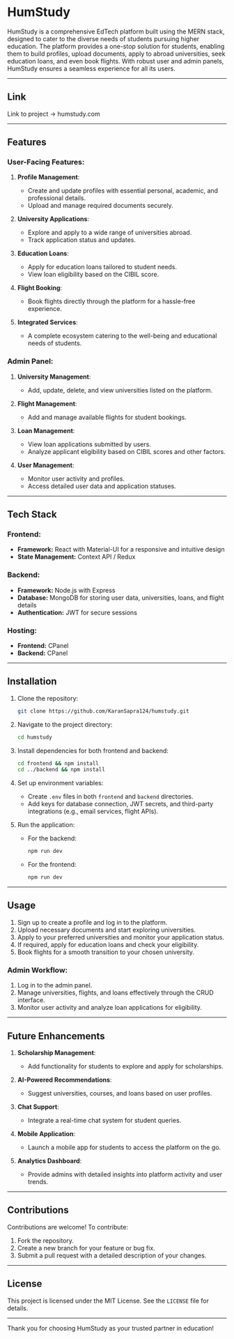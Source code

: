 # HumStudy

HumStudy is a comprehensive EdTech platform built using the MERN stack, designed to cater to the diverse needs of students pursuing higher education. The platform provides a one-stop solution for students, enabling them to build profiles, upload documents, apply to abroad universities, seek education loans, and even book flights. With robust user and admin panels, HumStudy ensures a seamless experience for all its users.

---

## Link

Link to project -> humstudy.com

---

## Features

### User-Facing Features:
1. **Profile Management**:
   - Create and update profiles with essential personal, academic, and professional details.
   - Upload and manage required documents securely.

2. **University Applications**:
   - Explore and apply to a wide range of universities abroad.
   - Track application status and updates.

3. **Education Loans**:
   - Apply for education loans tailored to student needs.
   - View loan eligibility based on the CIBIL score.

4. **Flight Booking**:
   - Book flights directly through the platform for a hassle-free experience.

5. **Integrated Services**:
   - A complete ecosystem catering to the well-being and educational needs of students.

### Admin Panel:
1. **University Management**:
   - Add, update, delete, and view universities listed on the platform.

2. **Flight Management**:
   - Add and manage available flights for student bookings.

3. **Loan Management**:
   - View loan applications submitted by users.
   - Analyze applicant eligibility based on CIBIL scores and other factors.

4. **User Management**:
   - Monitor user activity and profiles.
   - Access detailed user data and application statuses.

---

## Tech Stack

### Frontend:
- **Framework:** React with Material-UI for a responsive and intuitive design
- **State Management:** Context API / Redux

### Backend:
- **Framework:** Node.js with Express
- **Database:** MongoDB for storing user data, universities, loans, and flight details
- **Authentication:** JWT for secure sessions

### Hosting:
- **Frontend:** CPanel
- **Backend:** CPanel

---

## Installation

1. Clone the repository:
   ```bash
   git clone https://github.com/KaranSapra124/humstudy.git
   ```

2. Navigate to the project directory:
   ```bash
   cd humstudy
   ```

3. Install dependencies for both frontend and backend:
   ```bash
   cd frontend && npm install
   cd ../backend && npm install
   ```

4. Set up environment variables:
   - Create `.env` files in both `frontend` and `backend` directories.
   - Add keys for database connection, JWT secrets, and third-party integrations (e.g., email services, flight APIs).

5. Run the application:
   - For the backend:
     ```bash
     npm run dev
     ```
   - For the frontend:
     ```bash
     npm run dev
     ```

---

## Usage

1. Sign up to create a profile and log in to the platform.
2. Upload necessary documents and start exploring universities.
3. Apply to your preferred universities and monitor your application status.
4. If required, apply for education loans and check your eligibility.
5. Book flights for a smooth transition to your chosen university.

### Admin Workflow:
1. Log in to the admin panel.
2. Manage universities, flights, and loans effectively through the CRUD interface.
3. Monitor user activity and analyze loan applications for eligibility.

---

## Future Enhancements

1. **Scholarship Management**:
   - Add functionality for students to explore and apply for scholarships.

2. **AI-Powered Recommendations**:
   - Suggest universities, courses, and loans based on user profiles.

3. **Chat Support**:
   - Integrate a real-time chat system for student queries.

4. **Mobile Application**:
   - Launch a mobile app for students to access the platform on the go.

5. **Analytics Dashboard**:
   - Provide admins with detailed insights into platform activity and user trends.

---

## Contributions

Contributions are welcome! To contribute:
1. Fork the repository.
2. Create a new branch for your feature or bug fix.
3. Submit a pull request with a detailed description of your changes.

---

## License

This project is licensed under the MIT License. See the `LICENSE` file for details.

---

Thank you for choosing HumStudy as your trusted partner in education!

